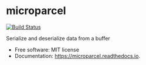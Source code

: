 microparcel
===========

[![Build Status](https://travis-ci.org/lukh/microparcel.svg?branch=master)](https://travis-ci.org/lukh/microparcel)


Serialize and deserialize data from a buffer


* Free software: MIT license
* Documentation: https://microparcel.readthedocs.io.